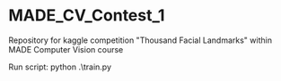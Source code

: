 # MADE_CV_Contest_1
Repository for kaggle competition "Thousand Facial Landmarks" within MADE Computer Vision course

Run script: python .\train.py

